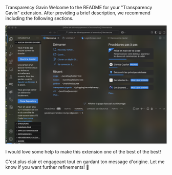 Transparency Gavin
Welcome to the README for your "Transparency Gavin" extension. After providing a brief description, we recommend including the following sections.

![alt text](example.png)

I would love some help to make this extension one of the best of the best!

C'est plus clair et engageant tout en gardant ton message d'origine. Let me know if you want further refinements! 🚀